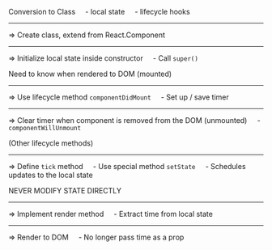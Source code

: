 Conversion to Class
&nbsp;&nbsp;&nbsp;&nbsp;- local state
&nbsp;&nbsp;&nbsp;&nbsp;- lifecycle hooks

-----------------------------------
=> Create class, extend from React.Component

-----------------------------------
=> Initialize local state inside constructor
&nbsp;&nbsp;&nbsp;&nbsp;- Call `super()`

Need to know when rendered to DOM (mounted)

-----------------------------------
=> Use lifecycle method `componentDidMount`
&nbsp;&nbsp;&nbsp;&nbsp;- Set up / save timer

-----------------------------------
=> Clear timer when component is removed from the DOM (unmounted)
&nbsp;&nbsp;&nbsp;&nbsp;- `componentWillUnmount`

(Other lifecycle methods)

-----------------------------------
=> Define `tick` method
&nbsp;&nbsp;&nbsp;&nbsp;- Use special method `setState`
&nbsp;&nbsp;&nbsp;&nbsp;- Schedules updates to the local state

NEVER MODIFY STATE DIRECTLY

-----------------------------------
=> Implement render method
&nbsp;&nbsp;&nbsp;&nbsp;- Extract time from local state

-----------------------------------
=> Render to DOM
&nbsp;&nbsp;&nbsp;&nbsp;- No longer pass time as a prop

